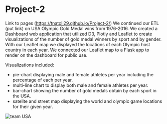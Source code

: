 # Project-2
Link to pages (https://tnatoli29.github.io/Project-2/)
We continued our ETL (put link) on USA Olympic Gold Medal wins from 1976-2016. We created a Dashboard web application that utilized D3, Plotly and Leaflet to create visualizations of the number of gold medal winners by sport and by gender. With our Leaflet map we displayed the locations of each Olympic host country in each year. We connected our Leaflet map to a Flask app to render on the dashboard for public use. 

Visualizations included:
* pie-chart displaying male and female athletes per year including the percentage of each per year.
* multi-line chart to display both male and female athletes per year.
* bar-chart showing the number of gold medals obtain by each sport in the USA.
* satelite and street map displaying the world and olympic game locations for their given year.


![team USA](https://pbs.twimg.com/profile_images/573245641846988800/p1_68JCY.png)
